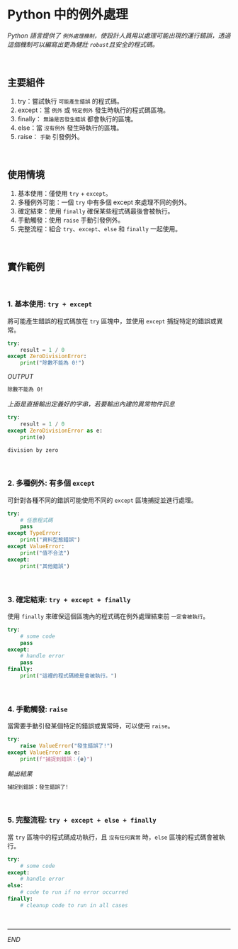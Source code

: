 # Python 中的例外處理

_Python 語言提供了 `例外處理機制`，使設計人員用以處理可能出現的運行錯誤，透過這個機制可以編寫出更為健壯 `robust`且安全的程式碼。_



<br>

## 主要組件

1. try：嘗試執行 `可能產生錯誤` 的程式碼。
2. except：當 `例外` 或 `特定例外` 發生時執行的程式碼區塊。
3. finally： `無論是否發生錯誤` 都會執行的區塊。
4. else：當 `沒有例外` 發生時執行的區塊。
5. raise： `手動` 引發例外。

<br>

## 使用情境

1. 基本使用：僅使用 `try` + `except`。
2. 多種例外可能：一個 `try` 中有多個 except 來處理不同的例外。
3. 確定結束：使用 `finally` 確保某些程式碼最後會被執行。
4. 手動觸發：使用 `raise` 手動引發例外。
5. 完整流程：組合 `try`、`except`、`else` 和 `finally` 一起使用。

<br>

## 實作範例

<br>


### 1. 基本使用: `try + except`

將可能產生錯誤的程式碼放在 `try` 區塊中，並使用 `except` 捕捉特定的錯誤或異常。

```python
try:
    result = 1 / 0
except ZeroDivisionError:
    print("除數不能為 0!")
```
_OUTPUT_
```bash
除數不能為 0!
```

_上面是直接輸出定義好的字串，若要輸出內建的異常物件訊息_

```python
try:
    result = 1 / 0
except ZeroDivisionError as e:
    print(e)
```
```bash
division by zero
```

<br>

### 2. 多種例外: 有多個 `except`

可針對各種不同的錯誤可能使用不同的 `except` 區塊捕捉並進行處理。

```python
try:
    # 任意程式碼
    pass
except TypeError:
    print("資料型態錯誤")
except ValueError:
    print("值不合法")
except:
    print("其他錯誤")
```

<br>

### 3. 確定結束: `try + except + finally`

使用 `finally` 來確保這個區塊內的程式碼在例外處理結束前 `一定會被執行`。

```python
try:
    # some code
    pass
except:
    # handle error
    pass
finally:
    print("這裡的程式碼總是會被執行。")
```

<br>

### 4. 手動觸發: `raise`

當需要手動引發某個特定的錯誤或異常時，可以使用 `raise`。

```python
try:
    raise ValueError("發生錯誤了!")
except ValueError as e:
    print(f"捕捉到錯誤：{e}")
```
_輸出結果_
```bash
捕捉到錯誤：發生錯誤了!
```

<br>

### 5. 完整流程: `try + except + else + finally`

當 `try` 區塊中的程式碼成功執行，且 `沒有任何異常` 時，`else` 區塊的程式碼會被執行。

```python
try:
    # some code
except:
    # handle error
else:
    # code to run if no error occurred
finally:
    # cleanup code to run in all cases
```

<br>

---

_END_